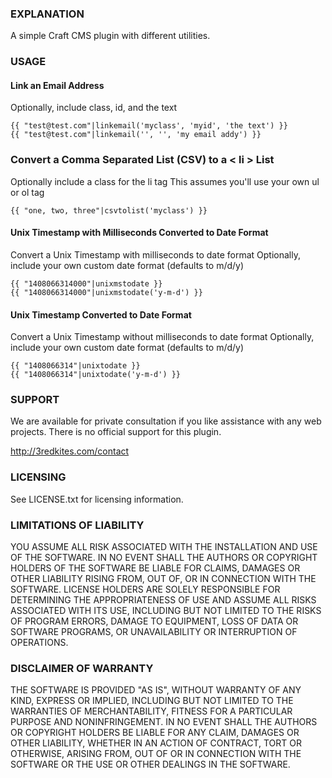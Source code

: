 ### EXPLANATION

A simple Craft CMS plugin with different utilities.


### USAGE

#### Link an Email Address

Optionally, include class, id, and the text

```
{{ "test@test.com"|linkemail('myclass', 'myid', 'the text') }}
{{ "test@test.com"|linkemail('', '', 'my email addy') }} 
```

### Convert a Comma Separated List (CSV) to a < li > List</h3>

Optionally include a class for the li tag
This assumes you'll use your own ul or ol tag

```{{ "one, two, three"|csvtolist('myclass') }}```


#### Unix Timestamp with Milliseconds Converted to Date Format

Convert a Unix Timestamp with milliseconds to date format
Optionally, include your own custom date format (defaults to m/d/y)

```
{{ "1408066314000"|unixmstodate }}
{{ "1408066314000"|unixmstodate('y-m-d') }}
```

#### Unix Timestamp Converted to Date Format

Convert a Unix Timestamp without milliseconds to date format
Optionally, include your own custom date format (defaults to m/d/y)

```
{{ "1408066314"|unixtodate }}
{{ "1408066314"|unixtodate('y-m-d') }}
```

### SUPPORT

We are available for private consultation if you like assistance with any web projects. There is no official support for this plugin.

http://3redkites.com/contact

### LICENSING

See LICENSE.txt for licensing information.



### LIMITATIONS OF LIABILITY

YOU ASSUME ALL RISK ASSOCIATED WITH THE INSTALLATION 
AND USE OF THE SOFTWARE. IN NO EVENT SHALL THE AUTHORS 
OR COPYRIGHT HOLDERS OF THE SOFTWARE BE LIABLE FOR 
CLAIMS, DAMAGES OR OTHER LIABILITY RISING FROM, OUT OF, 
OR IN CONNECTION WITH THE SOFTWARE. LICENSE HOLDERS ARE 
SOLELY RESPONSIBLE FOR DETERMINING THE APPROPRIATENESS 
OF USE AND ASSUME ALL RISKS ASSOCIATED WITH ITS USE, 
INCLUDING BUT NOT LIMITED TO THE RISKS OF PROGRAM ERRORS, 
DAMAGE TO EQUIPMENT, LOSS OF DATA OR SOFTWARE PROGRAMS, 
OR UNAVAILABILITY OR INTERRUPTION OF OPERATIONS.

### DISCLAIMER OF WARRANTY

THE SOFTWARE IS PROVIDED "AS IS", WITHOUT WARRANTY OF ANY 
KIND, EXPRESS OR IMPLIED, INCLUDING BUT NOT LIMITED TO THE 
WARRANTIES OF MERCHANTABILITY, FITNESS FOR A PARTICULAR 
PURPOSE AND NONINFRINGEMENT. IN NO EVENT SHALL THE AUTHORS 
OR COPYRIGHT HOLDERS BE LIABLE FOR ANY CLAIM, DAMAGES OR 
OTHER LIABILITY, WHETHER IN AN ACTION OF CONTRACT, TORT OR 
OTHERWISE, ARISING FROM, OUT OF OR IN CONNECTION WITH THE 
SOFTWARE OR THE USE OR OTHER DEALINGS IN THE SOFTWARE.

